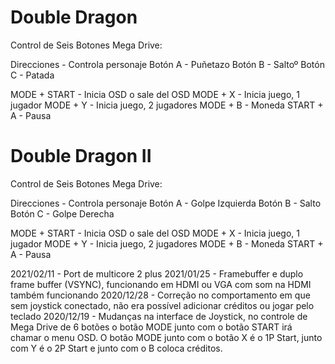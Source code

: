 # Double Dragon

Control de Seis Botones Mega Drive:

Direcciones - Controla personaje
Botón A - Puñetazo
Botón B - Saltoº
Botón C - Patada

MODE + START - Inicia OSD o sale del OSD
MODE + X - Inicia juego, 1 jugador
MODE + Y - Inicia juego, 2 jugadores
MODE + B - Moneda
START + A - Pausa

# Double Dragon II

Control de Seis Botones Mega Drive:

Direcciones - Controla personaje
Botón A - Golpe Izquierda
Botón B - Salto
Botón C - Golpe Derecha

MODE + START - Inicia OSD o sale del OSD
MODE + X - Inicia juego, 1 jugador
MODE + Y - Inicia juego, 2 jugadores
MODE + B - Moneda
START + A - Pausa


2021/02/11 - Port de multicore 2 plus
2021/01/25 - Framebuffer e duplo frame buffer (VSYNC), funcionando em HDMI ou VGA com som na HDMI também funcionando
2020/12/28 - Correção no comportamento em que sem joystick conectado, não era possível adicionar créditos ou jogar pelo teclado
2020/12/19 - Mudanças na interface de Joystick, no controle de Mega Drive de 6 botões o botão MODE junto com o botão START irá chamar o menu OSD. O botão MODE junto com o botão X é o 1P Start, junto com Y é o 2P Start e junto com o B coloca créditos.
